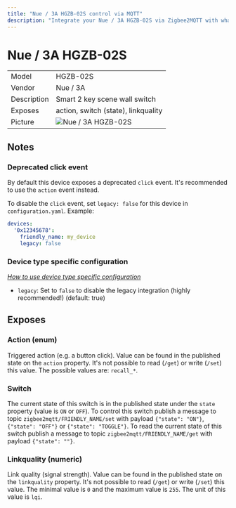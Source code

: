 ```yaml
---
title: "Nue / 3A HGZB-02S control via MQTT"
description: "Integrate your Nue / 3A HGZB-02S via Zigbee2MQTT with whatever smart home infrastructure you are using without the vendors bridge or gateway."
---
```


<!-- !!!! -->
<!-- ATTENTION: This file is auto-generated through docgen! -->
<!-- You can only edit the "## Notes"-Section. -->
<!-- !!!! -->

# Nue / 3A HGZB-02S

|     |     |
|-----|-----|
| Model | HGZB-02S  |
| Vendor  | Nue / 3A  |
| Description | Smart 2 key scene wall switch |
| Exposes | action, switch (state), linkquality |
| Picture | ![Nue / 3A HGZB-02S](https://psi-4ward.github.io/zigbee2mqtt-docs/images/devices/HGZB-02S.jpg) |


## Notes


### Deprecated click event
By default this device exposes a deprecated `click` event. It's recommended to use the `action` event instead.

To disable the `click` event, set `legacy: false` for this device in `configuration.yaml`. Example:

```yaml
devices:
  '0x12345678':
    friendly_name: my_device
    legacy: false
```

### Device type specific configuration
*[How to use device type specific configuration](../guide/configuration/#device-specific-configuration)*

* `legacy`: Set to `false` to disable the legacy integration (highly recommended!) (default: true)



## Exposes

### Action (enum)
Triggered action (e.g. a button click).
Value can be found in the published state on the `action` property.
It's not possible to read (`/get`) or write (`/set`) this value.
The possible values are: `recall_*`.

### Switch 
The current state of this switch is in the published state under the `state` property (value is `ON` or `OFF`).
To control this switch publish a message to topic `zigbee2mqtt/FRIENDLY_NAME/set` with payload `{"state": "ON"}`, `{"state": "OFF"}` or `{"state": "TOGGLE"}`.
To read the current state of this switch publish a message to topic `zigbee2mqtt/FRIENDLY_NAME/get` with payload `{"state": ""}`.

### Linkquality (numeric)
Link quality (signal strength).
Value can be found in the published state on the `linkquality` property.
It's not possible to read (`/get`) or write (`/set`) this value.
The minimal value is `0` and the maximum value is `255`.
The unit of this value is `lqi`.

